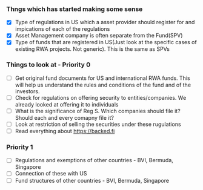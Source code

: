 ### Thngs which has started making some sense
- [x] Type of regulations in US which a asset provider should register for and impications of each of the regulations
- [x] Asset Management company is often separate from the Fund(SPV)
- [x] Type of funds that are registered in US(Just look at the specific cases of existing RWA projects. Not generic). This is the same as SPVs

### Things to look at  - Priority 0
- [ ] Get original fund documents for US and international RWA funds. This will help us understand the rules and conditions of the fund and of the investors.
- [ ] Check for regulations on offering security to entities/companies. We already looked at offering it to individuals
- [ ] What is the significance of Reg S. Which companies should file it? Should each and every comapny file it?
- [ ] Look at restriction of selling the securities under these rugulations
- [ ] Read everything about https://backed.fi

###  Priority 1
- [ ] Regulations and exemptions of other countries - BVI, Bermuda, Singapore
- [ ] Connection of these with US
- [ ] Fund structures of other countries - BVI, Bermuda, Singapore
